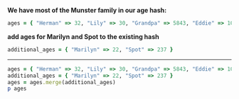 **We have most of the Munster family in our age hash:**
```ruby
ages = { "Herman" => 32, "Lily" => 30, "Grandpa" => 5843, "Eddie" => 10 }
```
**add ages for Marilyn and Spot to the existing hash**
```ruby
additional_ages = { "Marilyn" => 22, "Spot" => 237 }
```
***
```ruby
ages = { "Herman" => 32, "Lily" => 30, "Grandpa" => 5843, "Eddie" => 10 }
additional_ages = { "Marilyn" => 22, "Spot" => 237 }
ages = ages.merge(additional_ages)
p ages
```